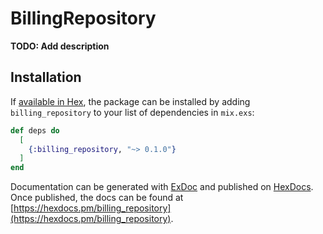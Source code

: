 # BillingRepository

**TODO: Add description**

## Installation

If [available in Hex](https://hex.pm/docs/publish), the package can be installed
by adding `billing_repository` to your list of dependencies in `mix.exs`:

```elixir
def deps do
  [
    {:billing_repository, "~> 0.1.0"}
  ]
end
```

Documentation can be generated with [ExDoc](https://github.com/elixir-lang/ex_doc)
and published on [HexDocs](https://hexdocs.pm). Once published, the docs can
be found at [https://hexdocs.pm/billing_repository](https://hexdocs.pm/billing_repository).

